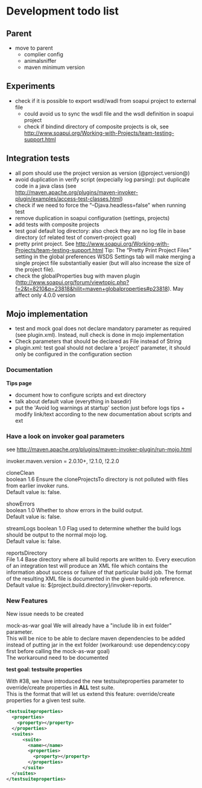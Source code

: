 <!--
~ Copyright 2012 Thomas Bouffard (redfish4ktc)
~
~ Licensed under the Apache License, Version 2.0 (the "License");
~ you may not use this file except in compliance with the License.
~ You may obtain a copy of the License at
~
~   http://www.apache.org/licenses/LICENSE-2.0
~
~ Unless required by applicable law or agreed to in writing,
~ software distributed under the License is distributed on an
~ "AS IS" BASIS, WITHOUT WARRANTIES OR CONDITIONS OF ANY
~ KIND, either express or implied.  See the License for the
~ specific language governing permissions and limitations
~ under the License.
-->

# Development todo list #

## Parent ##
- move to parent
  - complier config
  - animalsniffer
  - maven minimum version


## Experiments ##
- check if it is possible to export wsdl/wadl from soapui project to external file
  - could avoid us to sync the wsdl file and the wsdl definition in soapui project
  - check if bindind directory of composite projects is ok, see http://www.soapui.org/Working-with-Projects/team-testing-support.html


## Integration tests ##
  - all pom should use the project version as version (@project.version@)
  - avoid duplication in verify script (expecially log parsing): put duplicate code in a java class (see  
http://maven.apache.org/plugins/maven-invoker-plugin/examples/access-test-classes.html)
  - check if we need to force the "–Djava.headless=false" when running test
  - remove duplication in soapui configuration (settings, projects)
  - add tests with composite projects
  - test goal default log directory: also check they are no log file in base directory (cf related test of convert-project goal)
  - pretty print project. See http://www.soapui.org/Working-with-Projects/team-testing-support.html Tip: The “Pretty Print Project Files” setting in the global preferences WSDS Settings tab will make merging a single project file substantially easier (but will also increase the size of the project file).
  - check the globalProperties bug with maven plugin (http://www.soapui.org/forum/viewtopic.php?f=2&t=8210&p=23818&hilit=maven+globalproperties#p23818). May affect only 4.0.0 version


## Mojo implementation ##
  - test and mock goal does not declare mandatory parameter as required (see plugin.xml). Instead, null check is done in mojo implementation
  - Check parameters that should be declared as File instead of String
  - plugin.xml: test goal should not declare a 'project' parameter, it should only be configured in the configuration section


### Documentation ###

**Tips page**

* document how to configure scripts and ext directory
* talk about default value (everything in basedir)
* put the 'Avoid log warnings at startup' section just before logs tips + modify link/text according to the new documentation about scripts and ext


### Have a look on invoker goal parameters ###
see http://maven.apache.org/plugins/maven-invoker-plugin/run-mojo.html


invoker.maven.version = 2.0.10+, !2.1.0, !2.2.0

cloneClean  
boolean	1.6	Ensure the cloneProjectsTo directory is not polluted with files from earlier invoker runs.  
Default value is: false.

showErrors  
boolean	1.0	Whether to show errors in the build output.  
Default value is: false.  

streamLogs
boolean	1.0	Flag used to determine whether the build logs should be output to the normal mojo log.  
Default value is: false.

reportsDirectory  
File	1.4	Base directory where all build reports are written to. Every execution of an integration test will produce an XML file which contains the information about success or failure of that particular build job. The format of the resulting XML file is documented in the given build-job reference.  
Default value is: ${project.build.directory}/invoker-reports.


### New Features ###

New issue needs to be created

mock-as-war goal
We will already have a "include lib in ext folder" parameter.  
This will be nice to be able to declare maven dependencies to be added instead of putting jar in the ext folder (workaround: use dependency:copy first before calling the mock-as-war goal)  
The workaround need to be documented


**test goal: testsuite properties**


With #38, we have introduced the new testsuiteproperties parameter to override/create properties in **ALL** test suite.  
This is the format that will let us extend this feature: override/create properties for a given test suite.


```xml
<testsuiteproperties>
  <properties>
    <property></property>
  </properties>
  <suites>
      <suite>
        <name></name>
        <properties>
          <property></property>
        </properties>
      </suite>
  </suites>
</testsuiteproperties>
```

